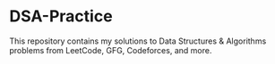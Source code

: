 # DSA-Practice
This repository contains my solutions to Data Structures &amp; Algorithms problems from LeetCode, GFG, Codeforces, and more.
